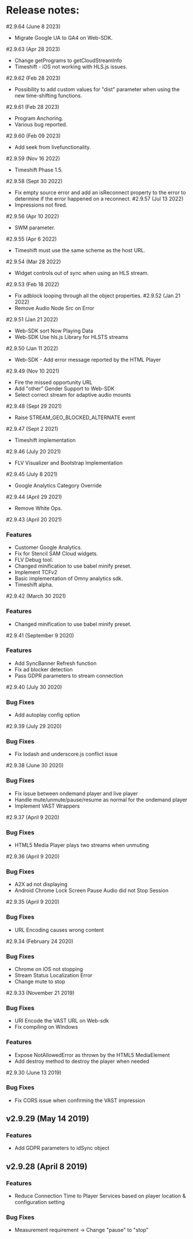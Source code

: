 # Release notes:
#2.9.64 (June 8 2023)
- Migrate Google UA to GA4 on Web-SDK.

#2.9.63 (Apr 28 2023)
- Change getPrograms to getCloudStreamInfo
- Timeshift - iOS not working with HLS.js issues.

#2.9.62 (Feb 28 2023)
- Possibility to add custom values for "dist" parameter when using the new time-shifting functions.

#2.9.61 (Feb 28 2023)
- Program Anchoring.
- Various bug reported.

#2.9.60 (Feb 09 2023)
- Add seek from livefunctionality.

#2.9.59 (Nov 16 2022)
- Timeshift Phase 1.5.

#2.9.58 (Sept 30 2022)
- Fix empty source error and add an isReconnect property to the error to determine if the error happened on a reconnect.
#2.9.57 (Jul 13 2022)
- Impressions not fired.

#2.9.56 (Apr 10 2022)
- SWM parameter.

#2.9.55 (Apr 6 2022)
-  Timeshift must use the same scheme as the host URL.

#2.9.54 (Mar 28 2022)
- Widget controls out of sync when using an HLS stream.

#2.9.53 (Feb 18 2022)
- Fix adblock looping through all the object properties.
#2.9.52 (Jan 21 2022)
- Remove Audio Node Src on Error

#2.9.51 (Jan 21 2022)
- Web-SDK sort Now Playing Data
- Web-SDK Use hls.js Library for HLSTS streams

#2.9.50 (Jan 11 2022)
- Web-SDK - Add error message reported by the HTML Player

#2.9.49 (Nov 10 2021)
- Fire the missed opportunity URL
- Add "other" Gender Support to Web-SDK
- Select correct stream for adaptive audio mounts

#2.9.48 (Sept 29 2021)
- Raise STREAM_GEO_BLOCKED_ALTERNATE event

#2.9.47 (Sept 2 2021)
- Timeshift implementation

#2.9.46 (July 20 2021)
- FLV Visualizer and Bootstrap Implementation

#2.9.45 (July 8 2021)
- Google Analytics Category Override

#2.9.44 (April 29 2021)
- Remove White Ops.

#2.9.43 (April 20 2021)
### Features
- Customer Google Analytics.
- Fix for Stencil SAM Cloud widgets.
- FLV Debug tool.
- Changed minification to use babel minify preset.
- Implement TCFv2
- Basic implementation of Omny analytics sdk.
- Timeshift alpha.

#2.9.42 (March 30 2021)
### Features
- Changed minification to use babel minify preset.

#2.9.41 (September 9 2020)
### Features
- Add SyncBanner Refresh function
- Fix ad blocker detection
- Pass GDPR parameters to stream connection

#2.9.40 (July 30 2020)
### Bug Fixes ###
- Add autoplay config option

#2.9.39 (July 29 2020)
### Bug Fixes ###
- Fix lodash and underscore.js conflict issue

#2.9.38 (June 30 2020)
### Bug Fixes ####
- Fix issue between ondemand player and live player
- Handle mute/unmute/pause/resume as normal for the ondemand player
- Implement VAST Wrappers

#2.9.37 (April 9 2020)
### Bug Fixes
- HTML5 Media Player plays two streams when unmuting

#2.9.36 (April 9 2020)
### Bug Fixes
- A2X ad not displaying
- Android Chrome Lock Screen Pause Audio did not Stop Session

#2.9.35 (April 9 2020)
### Bug Fixes
- URL Encoding causes wrong content

#2.9.34 (February 24 2020)
### Bug Fixes
- Chrome on iOS not stopping
- Stream Status Localization Error
- Change mute to stop

#2.9.33 (November 21 2019)
### Bug Fixes
- URI Encode the VAST URL on Web-sdk
- Fix compiling on Windows
### Features
- Expose NotAllowedError as thrown by the HTML5 MediaElement
- Add destroy method to destroy the player when needed

#2.9.30 (June 13 2019)
### Bug Fixes
- Fix CORS issue when confirming the VAST impression

## v2.9.29 (May 14 2019)
### Features
- Add GDPR parameters to idSync object

## v2.9.28 (April 8 2019)
### Features
- Reduce Connection Time to Player Services based on player location & configuration setting

### Bug Fixes
- Measurement requirement -> Change "pause" to "stop"

